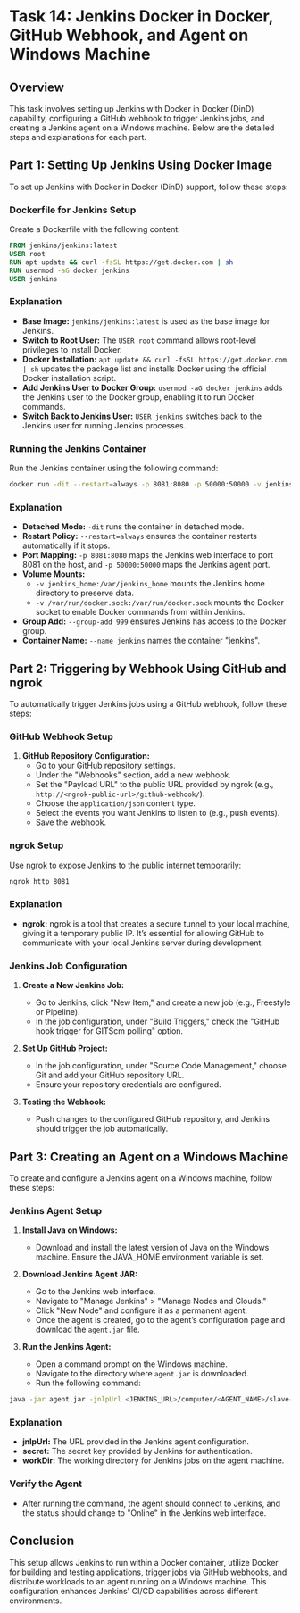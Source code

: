 # Task 14: Jenkins Docker in Docker, GitHub Webhook, and Agent on Windows Machine

## Overview

This task involves setting up Jenkins with Docker in Docker (DinD) capability, configuring a GitHub webhook to trigger Jenkins jobs, and creating a Jenkins agent on a Windows machine. Below are the detailed steps and explanations for each part.

## Part 1: Setting Up Jenkins Using Docker Image

To set up Jenkins with Docker in Docker (DinD) support, follow these steps:

### Dockerfile for Jenkins Setup

Create a Dockerfile with the following content:

```dockerfile
FROM jenkins/jenkins:latest
USER root
RUN apt update && curl -fsSL https://get.docker.com | sh
RUN usermod -aG docker jenkins
USER jenkins
```

### Explanation

- **Base Image:** `jenkins/jenkins:latest` is used as the base image for Jenkins.
- **Switch to Root User:** The `USER root` command allows root-level privileges to install Docker.
- **Docker Installation:** `apt update && curl -fsSL https://get.docker.com | sh` updates the package list and installs Docker using the official Docker installation script.
- **Add Jenkins User to Docker Group:** `usermod -aG docker jenkins` adds the Jenkins user to the Docker group, enabling it to run Docker commands.
- **Switch Back to Jenkins User:** `USER jenkins` switches back to the Jenkins user for running Jenkins processes.

### Running the Jenkins Container

Run the Jenkins container using the following command:

```bash
docker run -dit --restart=always -p 8081:8080 -p 50000:50000 -v jenkins_home:/var/jenkins_home -v /var/run/docker.sock:/var/run/docker.sock --name jenkins --group-add 999 jenkinsagent
```

### Explanation

- **Detached Mode:** `-dit` runs the container in detached mode.
- **Restart Policy:** `--restart=always` ensures the container restarts automatically if it stops.
- **Port Mapping:** `-p 8081:8080` maps the Jenkins web interface to port 8081 on the host, and `-p 50000:50000` maps the Jenkins agent port.
- **Volume Mounts:**
  - `-v jenkins_home:/var/jenkins_home` mounts the Jenkins home directory to preserve data.
  - `-v /var/run/docker.sock:/var/run/docker.sock` mounts the Docker socket to enable Docker commands from within Jenkins.
- **Group Add:** `--group-add 999` ensures Jenkins has access to the Docker group.
- **Container Name:** `--name jenkins` names the container "jenkins".

## Part 2: Triggering by Webhook Using GitHub and ngrok

To automatically trigger Jenkins jobs using a GitHub webhook, follow these steps:

### GitHub Webhook Setup

1. **GitHub Repository Configuration:**
   - Go to your GitHub repository settings.
   - Under the "Webhooks" section, add a new webhook.
   - Set the "Payload URL" to the public URL provided by ngrok (e.g., `http://<ngrok-public-url>/github-webhook/`).
   - Choose the `application/json` content type.
   - Select the events you want Jenkins to listen to (e.g., push events).
   - Save the webhook.

### ngrok Setup

Use ngrok to expose Jenkins to the public internet temporarily:

```bash
ngrok http 8081
```

### Explanation

- **ngrok:** ngrok is a tool that creates a secure tunnel to your local machine, giving it a temporary public IP. It’s essential for allowing GitHub to communicate with your local Jenkins server during development.

### Jenkins Job Configuration

1. **Create a New Jenkins Job:**
   - Go to Jenkins, click "New Item," and create a new job (e.g., Freestyle or Pipeline).
   - In the job configuration, under "Build Triggers," check the "GitHub hook trigger for GITScm polling" option.

2. **Set Up GitHub Project:**
   - In the job configuration, under "Source Code Management," choose Git and add your GitHub repository URL.
   - Ensure your repository credentials are configured.

3. **Testing the Webhook:**
   - Push changes to the configured GitHub repository, and Jenkins should trigger the job automatically.

## Part 3: Creating an Agent on a Windows Machine

To create and configure a Jenkins agent on a Windows machine, follow these steps:

### Jenkins Agent Setup

1. **Install Java on Windows:**
   - Download and install the latest version of Java on the Windows machine. Ensure the JAVA_HOME environment variable is set.

2. **Download Jenkins Agent JAR:**
   - Go to the Jenkins web interface.
   - Navigate to "Manage Jenkins" > "Manage Nodes and Clouds."
   - Click "New Node" and configure it as a permanent agent.
   - Once the agent is created, go to the agent’s configuration page and download the `agent.jar` file.

3. **Run the Jenkins Agent:**
   - Open a command prompt on the Windows machine.
   - Navigate to the directory where `agent.jar` is downloaded.
   - Run the following command:

```bash
java -jar agent.jar -jnlpUrl <JENKINS_URL>/computer/<AGENT_NAME>/slave-agent.jnlp -secret <SECRET> -workDir "C:jenkins"
```

### Explanation

- **jnlpUrl:** The URL provided in the Jenkins agent configuration.
- **secret:** The secret key provided by Jenkins for authentication.
- **workDir:** The working directory for Jenkins jobs on the agent machine.

### Verify the Agent

- After running the command, the agent should connect to Jenkins, and the status should change to "Online" in the Jenkins web interface.

## Conclusion

This setup allows Jenkins to run within a Docker container, utilize Docker for building and testing applications, trigger jobs via GitHub webhooks, and distribute workloads to an agent running on a Windows machine. This configuration enhances Jenkins' CI/CD capabilities across different environments.
